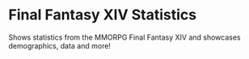 # Final Fantasy XIV Statistics
Shows statistics from the MMORPG Final Fantasy XIV and showcases demographics, data and more!
